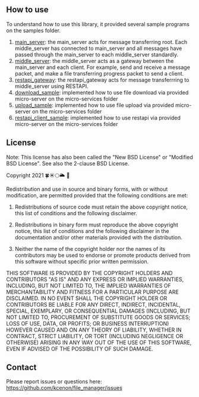## How to use

To understand how to use this library, it provided several sample programs on the samples folder.

1. [main_server](https://github.com/kcenon/file_manager/tree/main/main_server): the main_server acts for message transferring root. Each middle_server has connected to main_server and all messages have passed through the main_server to each middle_server standardly.
2. [middle_server](https://github.com/kcenon/file_manager/tree/main/middle_server): the middle_server acts as a gateway between the main_server and each client. For example, send and receive a message packet, and make a file transferring progress packet to send a client. 
3. [restapi_gateway](https://github.com/kcenon/file_manager/tree/main/restapi_gateway): the restapi_gateway acts for message transferrring to middle_server using RESTAPI.
4. [download_sample](https://github.com/kcenon/file_manager/tree/main/download_sample): implemented how to use file download via provided micro-server on the micro-services folder
5. [upload_sample](https://github.com/kcenon/file_manager/tree/main/upload_sample): implemented how to use file upload via provided micro-server on the micro-services folder
6. [restapi_client_sample](https://github.com/kcenon/file_manager/tree/main/restapi_client_sample): implemented how to use restapi via provided micro-server on the micro-services folder

## License

Note: This license has also been called the "New BSD License" or "Modified BSD License". See also the 2-clause BSD License.

Copyright 2021 🍀☀🌕🌥 🌊

Redistribution and use in source and binary forms, with or without modification, are permitted provided that the following conditions are met:

1. Redistributions of source code must retain the above copyright notice, this list of conditions and the following disclaimer.

2. Redistributions in binary form must reproduce the above copyright notice, this list of conditions and the following disclaimer in the documentation and/or other materials provided with the distribution.

3. Neither the name of the copyright holder nor the names of its contributors may be used to endorse or promote products derived from this software without specific prior written permission.

THIS SOFTWARE IS PROVIDED BY THE COPYRIGHT HOLDERS AND CONTRIBUTORS "AS IS" AND ANY EXPRESS OR IMPLIED WARRANTIES, INCLUDING, BUT NOT LIMITED TO, THE IMPLIED WARRANTIES OF MERCHANTABILITY AND FITNESS FOR A PARTICULAR PURPOSE ARE DISCLAIMED. IN NO EVENT SHALL THE COPYRIGHT HOLDER OR CONTRIBUTORS BE LIABLE FOR ANY DIRECT, INDIRECT, INCIDENTAL, SPECIAL, EXEMPLARY, OR CONSEQUENTIAL DAMAGES (INCLUDING, BUT NOT LIMITED TO, PROCUREMENT OF SUBSTITUTE GOODS OR SERVICES; LOSS OF USE, DATA, OR PROFITS; OR BUSINESS INTERRUPTION) HOWEVER CAUSED AND ON ANY THEORY OF LIABILITY, WHETHER IN CONTRACT, STRICT LIABILITY, OR TORT (INCLUDING NEGLIGENCE OR OTHERWISE) ARISING IN ANY WAY OUT OF THE USE OF THIS SOFTWARE, EVEN IF ADVISED OF THE POSSIBILITY OF SUCH DAMAGE.

## Contact
Please report issues or questions here: https://github.com/kcenon/file_manager/issues
